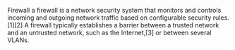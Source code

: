 Firewall
a firewall is a network security system that monitors and controls incoming and outgoing network traffic based on configurable security rules.[1][2] A firewall typically establishes a barrier between a trusted network and an untrusted network, such as the Internet,[3] or between several VLANs.
